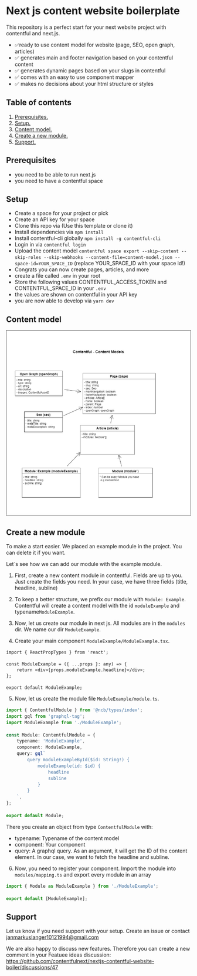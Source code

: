 # Next js content website boilerplate

This repository is a perfect start for your next website project with contentful and next.js. 

- ✅ready to use content model for website (page, SEO, open graph, articles) 
- ✅ generates main and footer navigation based on your contentful content 
- ✅ generates dynamic pages based on your slugs in contentful 
- ✅ comes with an easy to use component mapper 
- ✅ makes no decisions about your html structure or styles 

## Table of contents 

1. [ Prerequisites. ](#prerequisites)
2. [ Setup. ](#setup)
3. [ Content model. ](#content-model)
4. [ Create a new module. ](#create-a-new-module)
5. [ Support. ](#support)

## Prerequisites
- you need to be able to run next.js 
- you need to have a contentful space 

## Setup

- Create a space for your project or pick
- Create an API key for your space
- Clone this repo via (Use this template or clone it)
- Install dependencies via `npm install`
- Install contentful-cli globally `npm install -g contentful-cli` 
- Login in via `contentful login`
- Upload the content model `contentful space export --skip-content --skip-roles --skip-webhooks --content-file=content-model.json --space-id=YOUR_SPACE_ID` (replace YOUR_SPACE_ID with your space id!)
- Congrats you can now create pages, articles, and more
- create a file called `.env` in your root 
- Store the following values CONTENTFUL_ACCESS_TOKEN and CONTENTFUL_SPACE_ID in your `.env`
- the values are shown on contentful in your API key
- you are now able to develop via `yarn dev`

## Content model

<img src="content-model.jpg" />

## Create a new module

To make a start easier. We placed an example module in the project. 
You can delete it if you want. 

Let´s see how we can add our module with the example module. 

1. First, create a new content module in contentful. Fields are up to you. 
Just create the fields you need. In your case, we have three fields (title, headline, subline)

2. To keep a better structure, we prefix our module with `Module: Example`. Contentful will create a content model with the id `moduleExample` and typename`ModuleExample`.

3. Now, let us create our module in next js. All modules are in the `modules` dir. We name our dir `ModuleExample`.

4. Create your main component `ModuleExample/ModuleExample.tsx`.

``` tsx 
import { ReactPropTypes } from 'react';

const ModuleExample = ({ ...props }: any) => {
    return <div>{props.moduleExample.headline}</div>;
};

export default ModuleExample;
```

5. Now, let us create the module file `ModuleExample/module.ts`.

``` ts
import { ContentfulModule } from '@ncb/types/index';
import gql from 'graphql-tag';
import ModuleExample from './ModuleExample';

const Module: ContentfulModule = {
    typename: 'ModuleExample',
    component: ModuleExample,
    query: gql`
        query moduleExampleById($id: String!) {
            moduleExample(id: $id) {
                headline
                subline
            }
        }
    `,
};

export default Module;
```

There you create an object from type `ContentfulModule` with:

- typename: Typename of the content model 
- component: Your component 
- query: A graphql query. As an argument, it will get the ID of the content element. In our case, we want to fetch the headline and subline.

6. Now, you need to register your component. Import the module into `modules/mapping.ts` and export every module in an array 

``` ts 
import { Module as ModuleExample } from './ModuleExample';

export default [ModuleExample];
```

## Support

Let us know if you need support with your setup. Create an issue or contact janmarkuslanger10121994@gmail.com

We are also happy to discuss new features. Therefore you can create a new comment in your Featuee ideas discussion: https://github.com/contentfulnext/nextjs-contentful-website-boiler/discussions/47
